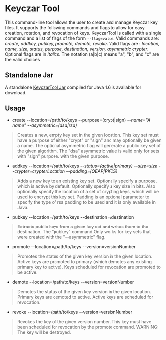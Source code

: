 # Keyczar Tool #

This command-line tool allows the user to create and manage Keyczar key files. It supports the following commands and flags to allow for easy creation, rotation, and revocation of keys. KeyczarTool is called with a single command and a list of flags of the form `--flag=value`. Valid commands are: _create, addkey, pubkey, promote, demote, revoke_. Valid flags are : _location, name, size, status, purpose, destination, version, asymmetric crypter_. Optional flags are in _italics_. The notation (a|b|c) means "a", "b", and "c" are the valid choices

## Standalone Jar ##

A standalone [KeyczarTool Jar](http://code.google.com/p/keyczar/downloads/) compiled for Java 1.6 is available for download.

## Usage ##

  * create --location=/path/to/keys --purpose=(crypt|sign) _--name="A name" --asymmetric=(dsa|rsa)_
> Creates a new, empty key set in the given location.
> This key set must have a purpose of either "crypt" or "sign"
> and may optionally be given a name. The optional asymmetric
> flag will generate a public key set of the given algorithm.
> The "dsa" asymmetric value is valid only for sets with "sign" purpose.
> with the given purpose.

  * addkey --location=/path/to/keys _--status=(active|primary) --size=size --crypter=crypterLocation --padding=(OEAP|PKCS)_
> Adds a new key to an existing key set. Optionally
> specify a purpose, which is active by default. Optionally
> specify a key size in bits. Also optionally specify the
> location of a set of crypting keys, which will be used to
> encrypt this key set. Padding is an optional parameter to specify the type of rsa padding to be used and it is only available in Java.

  * pubkey --location=/path/to/keys --destination=/destination
> Extracts public keys from a given key set and writes them
> to the destination. The "pubkey" command Only works for
> key sets that were created with the "--asymmetric" flag.

  * promote --location=/path/to/keys --version=versionNumber
> Promotes the status of the given key version in the given
> location. Active keys are promoted to primary (which demotes
> any existing primary key to active). Keys scheduled for
> revocation are promoted to be active.

  * demote --location=/path/to/keys --version=versionNumber
> Demotes the status of the given key version in the given
> location. Primary keys are demoted to active. Active keys
> are scheduled for revocation.

  * revoke --location=/path/to/keys --version=versionNumber
> Revokes the key of the given version number.
> This key must have been scheduled for revocation by the
> promote command. WARNING: The key will be destroyed.